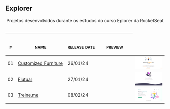 ## Explorer

<p align="center">
    Projetos desenvolvidos durante os estudos do curso Eplorer da RocketSeat <br>
    <br><table>
    <thead>
        <tr>
            <th align="center">
                <img width="20" height="1"> 
                <p>
                    <small>#</small>
                </p>
            </th>
            <th align="center">
                <img width="300" height="1"> 
                <p> 
                    <small>
                        NAME
                    </small>
                </p>
            </th>
            <th align="left">
                <img width="140" height="1">
                <p align="left"> 
                    <small>
                    RELEASE DATE
                    </small>
                </p>
            </th>
            <th align="center">
                <img width="201" height="1">
                <p align="center"> 
                    <small>
                    PREVIEW
                    </small>
                </p>
            </th>
        </tr>
    </thead>
  <tbody>
      <tr>
        <td>01</td>
        <td><a href="01-customized-furniture">Customized Furniture </a></td>
        <td>26/01/24<td>
        <td align="center">
        <a href="01-customized-furniture"><img width="300px" src="01-customized-furniture/.github/preview.png" /></a></td>
      </tr>
      <tr>
        <td>02</td>
        <td><a href="02-flutuar">Flutuar</a></td>
        <td>27/01/24<td>
        <td align="center">
        <a href="02-flutuar"><img width="300px" src="02-flutuar/.github/preview.png" /></a></td>
      </tr>
      <tr>
        <td>03</td>
        <td><a href="03-treineme">Treine.me</a></td>
        <td>08/02/24<td>
        <td align="center">
        <a href="03-treineme"><img width="300px" src="03-treineme/.github/preview.png" /></a></td>
      </tr>
    </tbody>
</table></p>